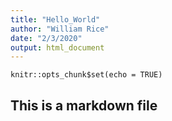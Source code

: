 ```yaml
---
title: "Hello_World"
author: "William Rice"
date: "2/3/2020"
output: html_document
---
```


```{r setup, include=FALSE}
knitr::opts_chunk$set(echo = TRUE)
```

## This is a markdown file

